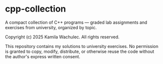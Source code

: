 # cpp-collection
A compact collection of C++ programs — graded lab assignments and exercises from university, organized by topic.


Copyright (c) 2025 Kamila Wachulec. All rights reserved.

This repository contains my solutions to university exercises. No permission is granted to copy, modify, distribute, or otherwise reuse the code without the author's express written consent.
